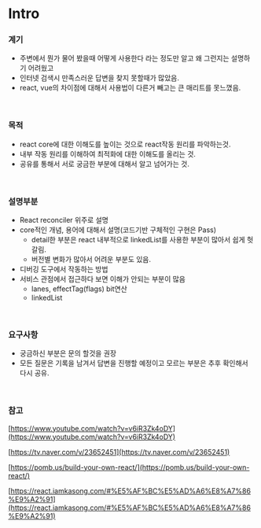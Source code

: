 # Intro

### 계기

- 주변에서 뭔가 물어 봤을때 어떻게 사용한다 라는 정도만 알고 왜 그런지는 설명하기 어려웠고
- 인터넷 검색시 만족스러운 답변을 찾지 못할때가 많았음.
- react, vue의 차이점에 대해서 사용법이 다른거 빼고는 큰 매리트를 못느꼈음.

<br />

### 목적

- react core에 대한 이해도를 높이는 것으로 react작동 원리를 파악하는것.
- 내부 작동 원리를 이해하여 최적화에 대한 이해도를 올리는 것.
- 공유를 통해서 서로 궁금한 부분에 대해서 알고 넘어가는 것.

<br />

### 설명부분

- React reconciler 위주로 설명
- core적인 개념, 용어에 대해서 설명(코드기반 구체적인 구현은 Pass)
    - detail한 부분은 react 내부적으로 linkedList를 사용한 부분이 많아서 쉽게 헛갈림.
    - 버전별 변화가 많아서 어려운 부분도 있음.
- 디버깅 도구에서 작동하는 방법
- 서비스 관점에서 접근하다 보면 이해가 안되는 부분이 많음
    - lanes, effectTag(flags) bit연산
    - linkedList

<br />

### 요구사항

- 궁금하신 부분은 문의 할것을 권장
- 모든 질문은 기록을 남겨서 답변을 진행할 예정이고 모르는 부분은 추후 확인해서 다시 공유.

<br />

### 참고

[https://www.youtube.com/watch?v=v6iR3Zk4oDY](https://www.youtube.com/watch?v=v6iR3Zk4oDY)

[https://tv.naver.com/v/23652451](https://tv.naver.com/v/23652451)

[https://pomb.us/build-your-own-react/](https://pomb.us/build-your-own-react/)

[https://react.iamkasong.com/#%E5%AF%BC%E5%AD%A6%E8%A7%86%E9%A2%91](https://react.iamkasong.com/#%E5%AF%BC%E5%AD%A6%E8%A7%86%E9%A2%91)
